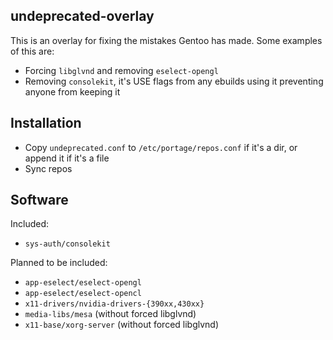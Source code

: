 ## undeprecated-overlay

This is an overlay for fixing the mistakes Gentoo has made. Some examples of this are:

- Forcing `libglvnd` and removing `eselect-opengl`
- Removing `consolekit`, it's USE flags from any ebuilds using it preventing anyone from keeping it

## Installation

- Copy `undeprecated.conf` to `/etc/portage/repos.conf` if it's a dir, or append it if it's a file
- Sync repos

## Software

Included:

- `sys-auth/consolekit`

Planned to be included:

- `app-eselect/eselect-opengl`
- `app-eselect/eselect-opencl`
- `x11-drivers/nvidia-drivers-{390xx,430xx}`
- `media-libs/mesa` (without forced libglvnd)
- `x11-base/xorg-server` (without forced libglvnd)
